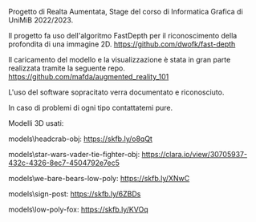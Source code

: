 Progetto di Realta Aumentata, Stage del corso di Informatica Grafica di UniMiB 2022/2023.

Il progetto fa uso dell'algoritmo FastDepth per il riconoscimento della profondita di una immagine 2D.
https://github.com/dwofk/fast-depth

Il caricamento del modello e la visualizzazione è stata in gran parte realizzata tramite la seguente repo.
https://github.com/mafda/augmented_reality_101

L'uso del software sopracitato verra documentato e riconosciuto.

In caso di problemi di ogni tipo contattatemi pure.

Modelli 3D usati:

models\headcrab-obj: https://skfb.ly/o8qQt

models\star-wars-vader-tie-fighter-obj: https://clara.io/view/30705937-432c-4326-8ec7-4504792e7ec5

models\we-bare-bears-low-poly: https://skfb.ly/XNwC

models\sign-post: https://skfb.ly/6ZBDs

models\low-poly-fox: https://skfb.ly/KVOq